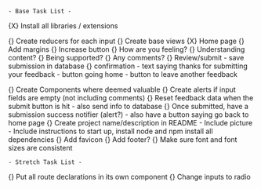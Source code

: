     - Base Task List -
{X} Install all libraries / extensions

{} Create reducers for each input
{} Create base views
    {X} Home page
        {} Add margins
        {} Increase button
    {} How are you feeling?
    {} Understanding content?
    {} Being supported?
    {} Any comments?
    {} Review/submit
        - save submission in database
    {} confirmation
        - text saying thanks for submitting your feedback
        - button going home
        - button to leave another feedback

{} Create Components where deemed valuable
{} Create alerts if input fields are empty (not including comments)
{} Reset feedback data when the submit button is hit
    - also send info to database
{} Once submitted, have a submission success notifier (alert?)
    - also have a button saying go back to home page
{} Create project name/description in README
    - Include picture
    - Include instructions to start up, install node and npm install all dependencies
{} Add favicon
{} Add footer?
{} Make sure font and font sizes are consistent



    - Stretch Task List - 
{} Put all route declarations in its own component
{} Change inputs to radio